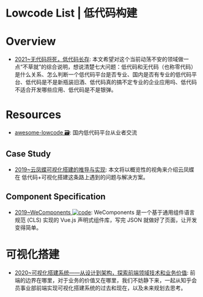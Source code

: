 # Lowcode List | 低代码构建

# Overview

- [2021~无代码将死，低代码长存](https://cubox.pro/c/TtUgdj): 本文希望对这个当前动荡不安的领域做一点“不草就”的综合说明，想说清楚七大问题：低代码和无代码（也称零代码）是什么关系、怎么判断一个低代码平台是否专业、国内是否有专业的低代码平台、低代码是不是新瓶装旧酒、低代码真的搞不定专业的企业应用吗、低代码不适合开发哪些应用、低代码是不是银弹。

# Resources

- [awesome-lowcode 🗃️](https://github.com/taowen/awesome-lowcode): 国内低代码平台从业者交流

## Case Study

- [2019~云凤蝶可视化搭建的推导与实现](https://zhuanlan.zhihu.com/p/90746742): 本文将以概览性的视角来介绍云凤蝶在 低代码+可视化搭建这条路上遇到的问题与解决方案。

## Component Specification

- [2019~WeComponents ![code](https://ng-tech.icu/assets/code.svg)](https://github.com/Tencent/WeComponents): WeComponents 是一个基于通用组件语言规范 (CLS) 实现的 Vue.js 声明式组件库，写完 JSON 就做好了页面，让开发变得简单。

# 可视化搭建

- [2020~可视化搭建系统——从设计到架构，探索前端领域技术和业务价值](https://zhuanlan.zhihu.com/p/164558106): 前端的边界在哪里，对于业务的价值又在哪里，我们不妨静下来，一起从知乎会员事业部前端实现可视化搭建系统的过去和现在，以及未来规划去思考。
